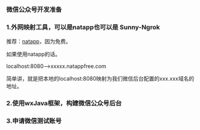 ### 微信公众号开发准备

### 1.外网映射工具，可以是natapp也可以是 Sunny-Ngrok 

推荐：[natapp](./1.natapp.md)，因为免费。

如果使用natapp的话。

localhost:8080-->xxxxx.natappfree.com

简单讲，就是把本地的localhost:8080映射为我们微信后台配置的xxx.xxx域名的地址。

### 2.使用wxJava框架，构建微信公众号后台



### 3.申请微信测试账号

